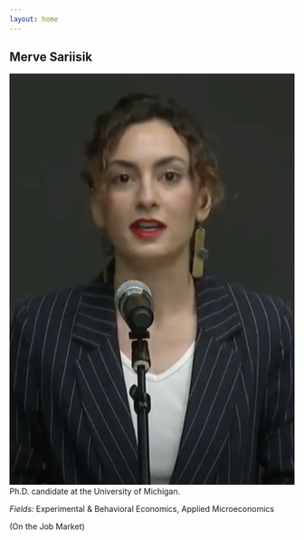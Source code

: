 ```yaml
---
layout: home 
---
```


## Merve Sariisik
![graduation ceremony](https://raw.githubusercontent.com/mervesariisik/mervesariisik.github.io/main/graduation-ceremony.png)
Ph.D. candidate at the University of Michigan.

*Fields:* Experimental & Behavioral Economics, Applied Microeconomics

(On the Job Market)

